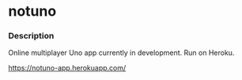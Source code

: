 # notuno

### Description
Online multiplayer Uno app currently in development. Run on Heroku.

https://notuno-app.herokuapp.com/
